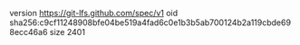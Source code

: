version https://git-lfs.github.com/spec/v1
oid sha256:c9cf11248908bfe04be519a4fad6c0e1b3b5ab700124b2a119cbde698ecc46a6
size 2401
